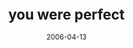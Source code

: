 ---
layout: base.njk
title : 'you were perfect' 
view_title : 'you were perfect' 
year : '2006' 
date : '2006-04-13' 
img_file : '/drawing/youwereperfect.png' 
html_file : 'youwereperfect' 
next_html : 'andifeelfine.html' 
year_order : '133' 
permalink : "title/{{html_file}}.html"
---